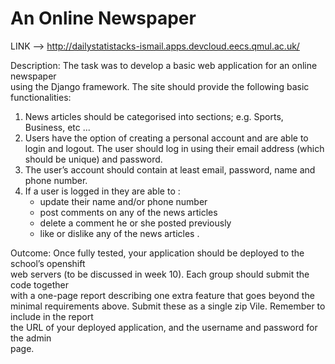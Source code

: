 An Online Newspaper
===================

LINK --> http://dailystatistacks-ismail.apps.devcloud.eecs.qmul.ac.uk/

Description:	The	task was	to	develop	a	basic	web	application	for	an	online	newspaper	
using	the	Django	framework.	The	site	should	provide	the	following	basic	functionalities:		
1. News articles should be categorised into sections; e.g. Sports, Business, etc ...
1. Users	have	the	option	of	creating	a	personal	account	and	are	able	to	login	and	logout.	
   The	user	should	log	in	using	their	email	address	(which	should	be	unique)	and	
   password.
1. The	user’s	account	should	contain	at	least	email,	password,	name	and	phone	number.
1. If	a	user	is	logged	in	they	are	able	to	:
   * update	their	name	and/or	phone	number		
   * post	comments	on	any	of	the	news	articles	
   * delete	a	comment	he	or	she	posted	previously	
   * like	or	dislike	any	of	the	news	articles	.

Outcome:	Once	fully	tested,	your	application	should	be	deployed	to	the	school’s	openshift	
web	servers	(to	be	discussed	in	week	10).	Each	group	should	submit	the	code	together	
with	a	one-page	report	describing	one	extra	feature	that	goes	beyond	the	minimal	
requirements	above.	Submit	these	as	a	single	zip	Vile.	Remember	to	include	in	the	report	
the	URL	of	your	deployed	application,	and	the	username	and	password	for	the	admin	
page.
